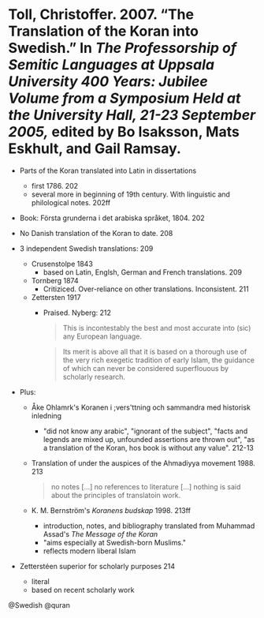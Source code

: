 # Toll, Christoffer. 2007. “The Translation of the Koran into Swedish.” In *The Professorship of Semitic Languages at Uppsala University 400 Years: Jubilee Volume from a Symposium Held at the University Hall, 21-23 September 2005,* edited by Bo Isaksson, Mats Eskhult, and Gail Ramsay.

- Parts of the Koran translated into Latin in dissertations
  - first 1786. 202
  - several more in beginning of 19th century. With linguistic and philological notes. 202ff 

- Book: Första grunderna i det arabiska språket, 1804. 202

- No Danish translation of the Koran to date. 208

- 3 independent Swedish translations: 209
  - Crusenstolpe 1843
    - based on Latin, Englsh, German and French translations. 209
  - Tornberg 1874
    - Critiziced. Over-reliance on other translations. Inconsistent. 211 
  - Zettersten 1917
    - Praised. Nyberg: 212

      > This is incontestably the best and most accurate into (sic) any European language.

      > Its merit is above all that it is based on a thorough use of the very rich exegetic tradition of early Islam, the guidance of which can never be considered superflouous by scholarly research.

- Plus:
  - Åke Ohlamrk's Koranen i ;vers'ttning och sammandra med historisk inledning 
    - "did not know any arabic", "ignorant of the subject", "facts and legends are mixed up, unfounded assertions are thrown out", "as a translation of the Koran, hos book is without any value". 212-13

  - Translation of under the auspices of the Ahmadiyya movement 1988. 213

    > no notes [...] no references to literature [...] nothing is said about the principles of translatoin work.

  - K. M. Bernström's *Koranens budskap* 1998. 213ff
    - introduction, notes, and bibliography translated from Muhammad Assad's *The Message of the Koran*
    - "aims especially at Swedish-born Muslims."
    - reflects modern liberal Islam

- Zetterstéen superior for scholarly purposes 214
  - literal
  - based on recent scholarly work

@Swedish
@quran

